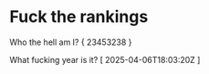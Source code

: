 # Fuck the rankings

Who the hell am I?
{ 23453238 }

What fucking year is it?
[ 2025-04-06T18:03:20Z ]
